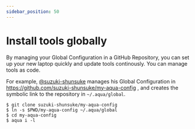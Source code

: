 ```yaml
---
sidebar_position: 50
---
```


# Install tools globally

By managing your Global Configuration in a GitHub Repository,
you can set up your new laptop quickly and update tools continously.
You can manage tools as code.

For example, [@suzuki-shunsuke](https://github.com/suzuki-shunsuke) manages his Global Configuration in https://github.com/suzuki-shunsuke/my-aqua-config , and creates the symbolic link to the repository in `~/.aqua/global`.

```console
$ git clone suzuki-shunsuke/my-aqua-config
$ ln -s $PWD/my-aqua-config ~/.aqua/global
$ cd my-aqua-config
$ aqua i -l
```
